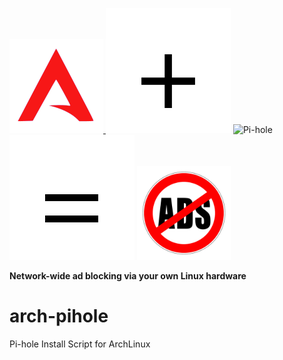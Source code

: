 <p align="left">
  
<a href="https://pi-hole.net">
<img src=".scrots/arcolinux_website.png" width="150" height="150" alt="Pi-hole">
</a> 
<img src=".scrots/plus.png">
<img src="https://pi-hole.github.io/graphics/Vortex/Vortex_with_text.png" width="100" height="205" alt="Pi-hole"> 
<img src=".scrots/equal.png"> 
<img src=".scrots/adblocking.jpg" width="150" height="150" alt="Pi-hole">

<br/>

</p>

<b>Network-wide ad blocking via your own Linux hardware</b><br/>

# arch-pihole
Pi-hole Install Script for ArchLinux
